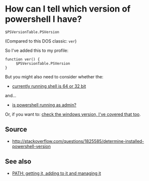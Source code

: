 ﻿# How can I tell which version of powershell I have?

    $PSVersionTable.PSVersion

(Compared to this DOS classic: `ver`)

So I've added this to my profile:

    function ver() {
         $PSVersionTable.PSVersion
    }

But you might also need to consider whether the:

- [currently running shell is 64 or 32 bit](is_this_64_or_32_bit_powershell_today.md)


and...


- [is powershell running as admin?](is_current_user_admin.md)


Or, if you want to: [check the windows version, I've covered that too](../windows/which_version.md).

## Source

- <http://stackoverflow.com/questions/1825585/determine-installed-powershell-version>


## See also

- [PATH: getting it, adding to it and managing it](PATH.md)